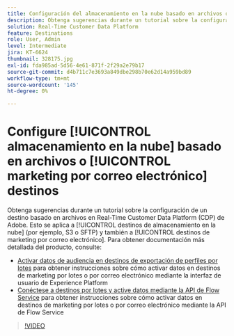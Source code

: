 ```yaml
---
title: Configuración del almacenamiento en la nube basado en archivos o destinos de marketing por correo electrónico
description: Obtenga sugerencias durante un tutorial sobre la configuración de un destino basado en archivos en Real-Time CDP de Adobe. Esto se aplica a los destinos de almacenamiento en la nube (por ejemplo, S3 o SFTP) y también a los destinos de marketing por correo electrónico.
solution: Real-Time Customer Data Platform
feature: Destinations
role: User, Admin
level: Intermediate
jira: KT-6624
thumbnail: 328175.jpg
exl-id: fda985ad-5d56-4e61-871f-2f29a2e79b17
source-git-commit: d4b711c7e3693a849dbe298b70e62d14a959bd89
workflow-type: tm+mt
source-wordcount: '145'
ht-degree: 0%

---
```


# Configure [!UICONTROL almacenamiento en la nube] basado en archivos o [!UICONTROL marketing por correo electrónico] destinos

Obtenga sugerencias durante un tutorial sobre la configuración de un destino basado en archivos en Real-Time Customer Data Platform (CDP) de Adobe. Esto se aplica a [!UICONTROL destinos de almacenamiento en la nube] (por ejemplo, S3 o SFTP) y también a [!UICONTROL destinos de marketing por correo electrónico]. Para obtener documentación más detallada del producto, consulte:

* [Activar datos de audiencia en destinos de exportación de perfiles por lotes](https://experienceleague.adobe.com/docs/experience-platform/destinations/ui/activate/activate-batch-profile-destinations.html) para obtener instrucciones sobre cómo activar datos en destinos de marketing por lotes o por correo electrónico mediante la interfaz de usuario de Experience Platform
* [Conéctese a destinos por lotes y active datos mediante la API de Flow Service](https://experienceleague.adobe.com/docs/experience-platform/destinations/api/connect-activate-batch-destinations.html) para obtener instrucciones sobre cómo activar datos en destinos de marketing por lotes o por correo electrónico mediante la API de Flow Service

>[!VIDEO](https://video.tv.adobe.com/v/328175/?learn=on&enablevpops)
